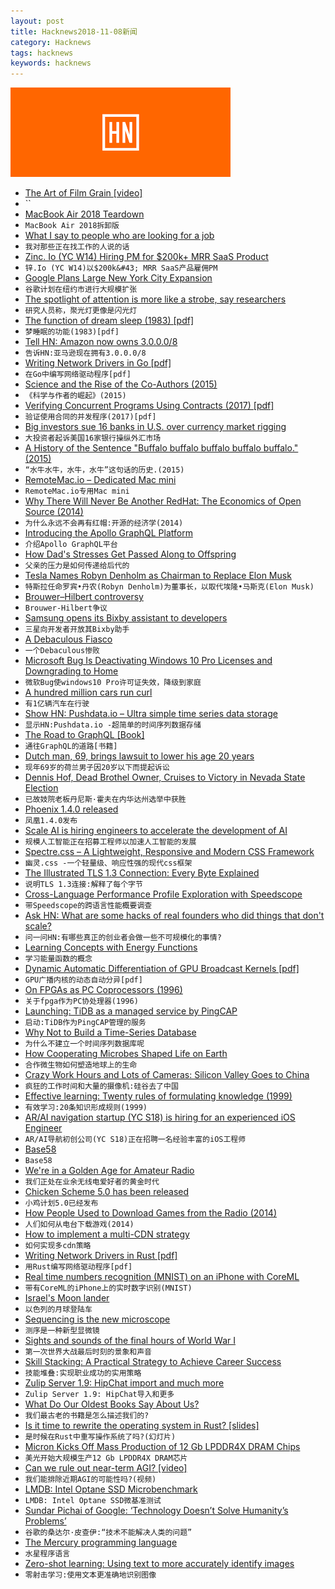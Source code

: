 ```yaml
---
layout: post
title: Hacknews2018-11-08新闻
category: Hacknews
tags: hacknews
keywords: hacknews
---
```


![haccknews-banner](/assets/image/hacknews-banner.jpg)

- [The Art of Film Grain [video]](https://kottke.org/18/11/the-art-of-film-grain)
- ``
- [MacBook Air 2018 Teardown](https://www.ifixit.com/Teardown/MacBook&#43;Air&#43;13-Inch&#43;Retina&#43;2018&#43;Teardown/115201)
- `MacBook Air 2018拆卸版`
- [What I say to people who are looking for a job](https://www.gregkamradt.com/gregkamradt/2018/3/18/0xov5ak1hjunr4twj83k940z9q6fza)
- `我对那些正在找工作的人说的话`
- [Zinc. Io (YC W14) Hiring PM for $200k&#43; MRR SaaS Product](https://zinc.io/jobs/priceyak_product_owner)
- `锌.Io (YC W14)以$200k&#43; MRR SaaS产品雇佣PM`
- [Google Plans Large New York City Expansion](https://www.wsj.com/articles/google-plans-large-new-york-city-expansion-1541636579)
- `谷歌计划在纽约市进行大规模扩张`
- [The spotlight of attention is more like a strobe, say researchers](https://www.princeton.edu/news/2018/08/22/spotlight-attention-more-strobe-say-researchers)
- `研究人员称，聚光灯更像是闪光灯`
- [The function of dream sleep (1983) [pdf]](https://profiles.nlm.nih.gov/ps/access/scbcdk.pdf)
- `梦睡眠的功能(1983)[pdf]`
- [Tell HN: Amazon now owns 3.0.0.0/8](item?id=18407173)
- `告诉HN:亚马逊现在拥有3.0.0.0/8`
- [Writing Network Drivers in Go [pdf]](https://www.net.in.tum.de/fileadmin/bibtex/publications/theses/2018-ixy-go.pdf)
- `在Go中编写网络驱动程序[pdf]`
- [Science and the Rise of the Co-Authors (2015)](https://blogs.plos.org/absolutely-maybe/2015/11/25/science-and-the-rise-of-the-co-authors/)
- `《科学与作者的崛起》(2015)`
- [Verifying Concurrent Programs Using Contracts (2017) [pdf]](http://www.fit.vutbr.cz/~vojnar/Publications/icst17-contracts.pdf)
- `验证使用合同的并发程序(2017)[pdf]`
- [Big investors sue 16 banks in U.S. over currency market rigging](https://www.reuters.com/article/uk-forex-lawsuit/big-investors-sue-16-banks-in-u-s-over-currency-market-rigging-idUSKCN1NC34J)
- `大投资者起诉美国16家银行操纵外汇市场`
- [A History of the Sentence &#34;Buffalo buffalo buffalo buffalo buffalo.&#34; (2015)](https://cse.buffalo.edu/~rapaport/BuffaloBuffalo/buffalobuffalo.html)
- `“水牛水牛，水牛，水牛”这句话的历史.(2015)`
- [RemoteMac.io – Dedicated Mac mini](https://www.remotemac.io/)
- `RemoteMac.io专用Mac mini`
- [Why There Will Never Be Another RedHat: The Economics of Open Source (2014)](https://techcrunch.com/2014/02/13/please-dont-tell-me-you-want-to-be-the-next-red-hat/)
- `为什么永远不会再有红帽:开源的经济学(2014)`
- [Introducing the Apollo GraphQL Platform](https://blog.apollographql.com/introducing-the-apollo-graphql-platform-8ef34bb269e5)
- `介绍Apollo GraphQL平台`
- [How Dad&#39;s Stresses Get Passed Along to Offspring](https://www.scientificamerican.com/article/how-dads-stresses-get-passed-along-to-offspring/)
- `父亲的压力是如何传递给后代的`
- [Tesla Names Robyn Denholm as Chairman to Replace Elon Musk](https://www.wsj.com/articles/tesla-names-robyn-denholm-as-chairman-to-replace-elon-musk-1541659771)
- `特斯拉任命罗宾•丹农(Robyn Denholm)为董事长，以取代埃隆•马斯克(Elon Musk)`
- [Brouwer–Hilbert controversy](https://en.wikipedia.org/wiki/Brouwer%E2%80%93Hilbert_controversy)
- `Brouwer-Hilbert争议`
- [Samsung opens its Bixby assistant to developers](https://techcrunch.com/2018/11/07/samsung-opens-its-bixby-assistant-to-developers/)
- `三星向开发者开放其Bixby助手`
- [A Debaculous Fiasco](https://www.damninteresting.com/a-debaculous-fiasco/)
- `一个Debaculous惨败`
- [Microsoft Bug Is Deactivating Windows 10 Pro Licenses and Downgrading to Home](https://www.bleepingcomputer.com/news/microsoft/microsoft-bug-is-deactivating-windows-10-pro-licenses-and-downgrading-to-home/)
- `微软Bug使windows10 Pro许可证失效，降级到家庭`
- [A hundred million cars run curl](https://daniel.haxx.se/blog/2018/08/12/a-hundred-million-cars-run-curl/)
- `有1亿辆汽车在行驶`
- [Show HN: Pushdata.io – Ultra simple time series data storage](https://pushdata.io)
- `显示HN:Pushdata.io -超简单的时间序列数据存储`
- [The Road to GraphQL [Book]](https://www.robinwieruch.de/the-road-to-graphql-book/)
- `通往GraphQL的道路[书籍]`
- [Dutch man, 69, brings lawsuit to lower his age 20 years](https://www.bbc.com/news/world-europe-46133262)
- `现年69岁的荷兰男子因20岁以下而提起诉讼`
- [Dennis Hof, Dead Brothel Owner, Cruises to Victory in Nevada State Election](https://www.nytimes.com/2018/11/07/us/politics/dennis-hof-dead-pimp-nevada.html)
- `已故妓院老板丹尼斯·霍夫在内华达州选举中获胜`
- [Phoenix 1.4.0 released](https://phoenixframework.org/blog/phoenix-1-4-0-released)
- `凤凰1.4.0发布`
- [Scale AI is hiring engineers to accelerate the development of AI](https://scale.ai/about#jobs)
- `规模人工智能正在招募工程师以加速人工智能的发展`
- [Spectre.css – A Lightweight, Responsive and Modern CSS Framework](https://github.com/picturepan2/spectre)
- `幽灵.css -一个轻量级、响应性强的现代css框架`
- [The Illustrated TLS 1.3 Connection: Every Byte Explained](https://tls13.ulfheim.net/)
- `说明TLS 1.3连接:解释了每个字节`
- [Cross-Language Performance Profile Exploration with Speedscope](https://hacks.mozilla.org/2018/11/cross-language-performance-profile-exploration-with-speedscope/)
- `带Speedscope的跨语言性能概要调查`
- [Ask HN: What are some hacks of real founders who did things that don&#39;t scale?](item?id=18400020)
- `问一问HN:有哪些真正的创业者会做一些不可规模化的事情?`
- [Learning Concepts with Energy Functions](https://blog.openai.com/learning-concepts-with-energy-functions/)
- `学习能量函数的概念`
- [Dynamic Automatic Differentiation of GPU Broadcast Kernels [pdf]](http://www.mit.edu/~jvielma/publications/Dynamic-Automatic-Differentiation.pdf)
- `GPU广播内核的动态自动分异[pdf]`
- [On FPGAs as PC Coprocessors (1996)](http://www.fpgacpu.org/usenet/fpgas_as_pc_coprocessors.html)
- `关于fpga作为PC协处理器(1996)`
- [Launching: TiDB as a managed service by PingCAP](https://www.pingcap.com/blog/announcing-tidb-cloud-managed-as-a-service-and-in-the-marketplace/)
- `启动:TiDB作为PingCAP管理的服务`
- [Why Not to Build a Time-Series Database](https://www.outlyer.com/blog/why-not-to-build-a-time-series-database/)
- `为什么不建立一个时间序列数据库呢`
- [How Cooperating Microbes Shaped Life on Earth](https://www.scientificamerican.com/article/how-cooperating-microbes-shaped-life-on-earth/)
- `合作微生物如何塑造地球上的生命`
- [Crazy Work Hours and Lots of Cameras: Silicon Valley Goes to China](https://www.nytimes.com/2018/11/05/business/china-silicon-valley-technology.html)
- `疯狂的工作时间和大量的摄像机:硅谷去了中国`
- [Effective learning: Twenty rules of formulating knowledge (1999)](https://www.supermemo.com/en/articles/20rules)
- `有效学习:20条知识形成规则(1999)`
- [AR/AI navigation   startup (YC S18) is hiring for an experienced iOS Engineer](https://www.linkedin.com/jobs/cap/view/954806777/?pathWildcard=954806777&amp;trk=mcm)
- `AR/AI导航初创公司(YC S18)正在招聘一名经验丰富的iOS工程师`
- [Base58](https://en.wikipedia.org/wiki/Base58)
- `Base58`
- [We&#39;re in a Golden Age for Amateur Radio](https://www.ke6mt.us/2018/05/hf-ham-radio-on-a-budget-qrp-labs-and-qrpguys/)
- `我们正处在业余无线电爱好者的黄金时代`
- [Chicken Scheme 5.0 has been released](http://lists.nongnu.org/archive/html/chicken-users/2018-11/msg00006.html)
- `小鸡计划5.0已经发布`
- [How People Used to Download Games from the Radio (2014)](http://www.kotaku.co.uk/2014/10/13/people-used-download-games-radio)
- `人们如何从电台下载游戏(2014)`
- [How to implement a multi-CDN strategy](https://blog.streamroot.io/how-to-implement-a-multi-cdn-strategy-everything-you-need-to-know/)
- `如何实现多cdn策略`
- [Writing Network Drivers in Rust [pdf]](https://www.net.in.tum.de/fileadmin/bibtex/publications/theses/2018-ixy-rust.pdf)
- `用Rust编写网络驱动程序[pdf]`
- [Real time numbers recognition (MNIST) on an iPhone with CoreML](https://www.liip.ch/en/blog/numbers-recognition-mnist-on-an-iphone-with-coreml-from-a-to-z)
- `带有CoreML的iPhone上的实时数字识别(MNIST)`
- [Israel&#39;s Moon lander](http://www.planetary.org/blogs/jason-davis/spaceil-lander-feature.html)
- `以色列的月球登陆车`
- [Sequencing is the new microscope](http://ldeming.posthaven.com/sequencing-is-the-new-microscope)
- `测序是一种新型显微镜`
- [Sights and sounds of the final hours of World War I](https://www.laphamsquarterly.org/roundtable/war-done)
- `第一次世界大战最后时刻的景象和声音`
- [Skill Stacking: A Practical Strategy to Achieve Career Success](https://dariusforoux.com/skill-stacking/)
- `技能堆叠:实现职业成功的实用策略`
- [Zulip Server 1.9: HipChat import and much more](https://blog.zulip.org/2018/11/07/zulip-1-9-released/?n=1)
- `Zulip Server 1.9: HipChat导入和更多`
- [What Do Our Oldest Books Say About Us?](https://newrepublic.com/article/152111/oldest-books-say-us)
- `我们最古老的书籍是怎么描述我们的?`
- [Is it time to rewrite the operating system in Rust? [slides]](https://www.slideshare.net/bcantrill/is-it-time-to-rewrite-the-operating-system-in-rust)
- `是时候在Rust中重写操作系统了吗?(幻灯片)`
- [Micron Kicks Off Mass Production of 12 Gb LPDDR4X DRAM Chips](https://www.anandtech.com/show/13569/micron-kicks-off-mass-production-of-12-gb-lpddr4x-dram-chip)
- `美光开始大规模生产12 Gb LPDDR4X DRAM芯片`
- [Can we rule out near-term AGI? [video]](https://www.youtube.com/watch?v=YHCSNsLKHfM)
- `我们能排除近期AGI的可能性吗?(视频)`
- [LMDB: Intel Optane SSD Microbenchmark](http://www.lmdb.tech/bench/optanessd/)
- `LMDB: Intel Optane SSD微基准测试`
- [Sundar Pichai of Google: ‘Technology Doesn’t Solve Humanity’s Problems’](https://www.nytimes.com/2018/11/08/business/sundar-pichai-google-corner-office.html)
- `谷歌的桑达尔·皮查伊:“技术不能解决人类的问题”`
- [The Mercury programming language](https://www.mercurylang.org)
- `水星程序语言`
- [Zero-shot learning: Using text to more accurately identify images](https://code.fb.com/ai-research/zero-shot-learning/)
- `零射击学习:使用文本更准确地识别图像`

